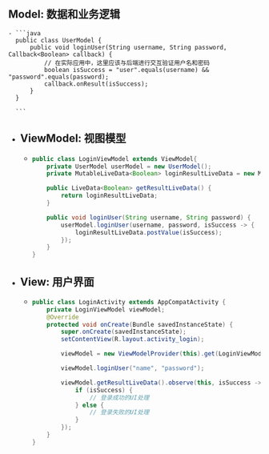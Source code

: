 ## **Model:** 数据和业务逻辑
	- ```java
	  public class UserModel {
	      public void loginUser(String username, String password, Callback<Boolean> callback) {
	          // 在实际应用中，这里应该与后端进行交互验证用户名和密码
	          boolean isSuccess = "user".equals(username) && "password".equals(password);
	          callback.onResult(isSuccess);
	      }
	  }
	  
	  ```
- ## **ViewModel:** 视图模型
	- ```java
	  public class LoginViewModel extends ViewModel{
	      private UserModel userModel = new UserModel();
	      private MutableLiveData<Boolean> loginResultLiveData = new MutableLiveData<>();
	  
	      public LiveData<Boolean> getResultLiveData() {
	          return loginResultLiveData;
	      }
	  
	      public void loginUser(String username, String password) {
	          userModel.loginUser(username, password, isSuccess -> {
	              loginResultLiveData.postValue(isSuccess);
	          });
	      }
	  }
	  
	  ```
- ## **View:** 用户界面
	- ```java
	  public class LoginActivity extends AppCompatActivity {
	      private LoginViewModel viewModel;
	      @Override
	      protected void onCreate(Bundle savedInstanceState) {
	          super.onCreate(savedInstanceState);
	          setContentView(R.layout.activity_login);
	  
	          viewModel = new ViewModelProvider(this).get(LoginViewModel.class);
	  
	          viewModel.loginUser("name", "password");
	  
	          viewModel.getResultLiveData().observe(this, isSuccess -> {
	              if (isSuccess) {
	                  // 登录成功的UI处理
	              } else {
	                  // 登录失败的UI处理
	              }
	          });
	      }
	  }
	  
	  ```